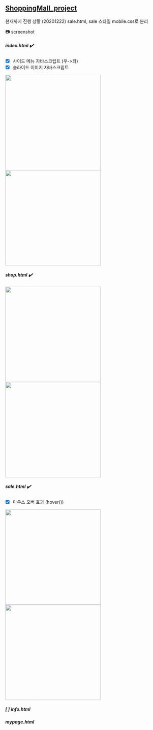 ## [ShoppingMall_project](https://github.com/sieunlee97/project_markdown/blob/main/README.md)

현재까지 진행 상황 (20201222) sale.html, sale 스타일 mobile.css로 분리

:camera: screenshot

##### index.html :heavy_check_mark:

- [X] 사이드 메뉴 자바스크립트 (우->좌)
- [X] 슬라이드 이미지 자바스크립트 

<div>
<img width="300" align="left" src="https://user-images.githubusercontent.com/63999784/102886949-662f6800-4499-11eb-8e1a-75fb3637afcc.png"> 
<img width="300" src="https://user-images.githubusercontent.com/63999784/102886806-27011700-4499-11eb-8c23-b6f9dfcd9bb2.png">
</div>

##### shop.html :heavy_check_mark:
<div>
<img width="300" align="left" src="https://user-images.githubusercontent.com/63999784/101509239-e777fc80-39bb-11eb-9eec-d968eeeea44a.png"> 
<img width="300" src="https://user-images.githubusercontent.com/63999784/101509320-fd85bd00-39bb-11eb-9743-ca7f5051bbd0.png">
</div>

##### sale.html :heavy_check_mark:

- [X] 마우스 오버 효과 (hover()) 

<div>
<img width="300" align="left" src="https://user-images.githubusercontent.com/63999784/102886201-0a181400-4498-11eb-8589-04baf3ceeb23.png">
<img width="300" src="https://user-images.githubusercontent.com/63999784/102886599-be199f00-4498-11eb-8886-3d4fa5c1beb3.png">
</div>

##### [ ] info.html 
##### mypage.html